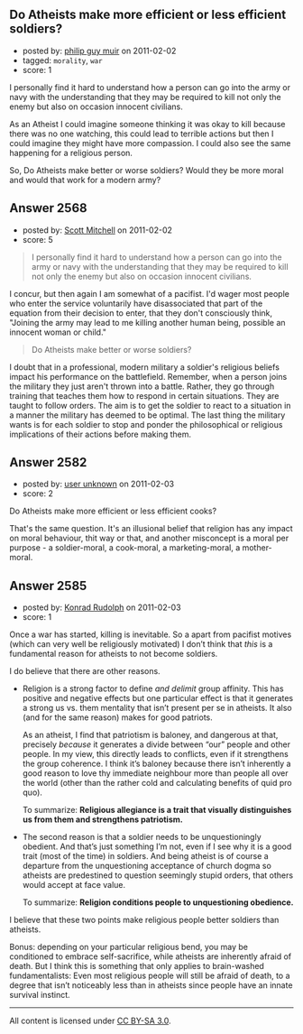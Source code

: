 ## Do Atheists make more efficient or less efficient soldiers?

- posted by: [philip guy muir](https://stackexchange.com/users/-1/182-philip-guy-muir) on 2011-02-02
- tagged: `morality`, `war`
- score: 1

I personally find it hard to understand how a person can go into the army or navy with the understanding that they may be required to kill not only the enemy but also on occasion innocent civilians.

As an Atheist I could imagine someone thinking it was okay to kill because there was no one watching, this could lead to terrible actions but then I could imagine they might have more compassion. I could also see the same happening for a religious person. 

So, Do Atheists make better or worse soldiers? Would they be more moral and would that work for a modern army?


## Answer 2568

- posted by: [Scott Mitchell](https://stackexchange.com/users/-1/336-scott-mitchell) on 2011-02-02
- score: 5

> I personally find it hard to understand how a person can go into the army or navy with the understanding that they may be required to kill not only the enemy but also on occasion innocent civilians.

I concur, but then again I am somewhat of a pacifist. I'd wager most people who enter the service voluntarily have disassociated that part of the equation from their decision to enter, that they don't consciously think, "Joining the army may lead to me killing another human being, possible an innocent woman or child."

> Do Atheists make better or worse soldiers?

I doubt that in a professional, modern military a soldier's religious beliefs impact his performance on the battlefield. Remember, when a person joins the military they just aren't thrown into a battle. Rather, they go through training that teaches them how to respond in certain situations. They are taught to follow orders. The aim is to get the soldier to react to a situation in a manner the military has deemed to be optimal. The last thing the military wants is for each soldier to stop and ponder the philosophical or religious implications of their actions before making them.



## Answer 2582

- posted by: [user unknown](https://stackexchange.com/users/-1/992-user-unknown) on 2011-02-03
- score: 2

Do Atheists make more efficient or less efficient cooks?

That's the same question. It's an illusional belief that religion has any impact on moral behaviour, thit way or that, and another misconcept is a moral per purpose - a soldier-moral, a cook-moral, a marketing-moral, a mother-moral. 


## Answer 2585

- posted by: [Konrad Rudolph](https://stackexchange.com/users/-1/82-konrad-rudolph) on 2011-02-03
- score: 1

Once a war has started, killing is inevitable. So a apart from pacifist motives (which can very well be religiously motivated) I don’t think that *this* is a fundamental reason for atheists to not become soldiers.

I do believe that there are other reasons.

* Religion is a strong factor to define *and delimit* group affinity. This has positive and negative effects but one particular effect is that it generates a strong us vs. them mentality that isn’t present per se in atheists. It also (and for the same reason) makes for good patriots.

    As an atheist, I find that patriotism is baloney, and dangerous at that, precisely *because* it generates a divide between “our” people and other people. In my view, this directly leads to conflicts, even if it strengthens the group coherence. I think it’s baloney because there isn’t inherently a good reason to love thy immediate neighbour more than people all over the world (other than the rather cold and calculating benefits of quid pro quo).

    To summarize: **Religious allegiance is a trait that visually distinguishes us from them and strengthens patriotism.**

* The second reason is that a soldier needs to be unquestioningly obedient. And that’s just something I’m not, even if I see why it is a good trait (most of the time) in soldiers. And being atheist is of course a departure from the unquestioning acceptance of church dogma so atheists are predestined to question seemingly stupid orders, that others would accept at face value.

    To summarize: **Religion conditions people to unquestioning obedience.**

I believe that these two points make religious people better soldiers than atheists.

Bonus: depending on your particular religious bend, you may be conditioned to embrace self-sacrifice, while atheists are inherently afraid of death. But I think this is something that  only applies to brain-washed fundamentalists: Even most religious people will still be afraid of death, to a degree that isn’t noticeably less than in atheists since people have an innate survival instinct.



---

All content is licensed under [CC BY-SA 3.0](https://creativecommons.org/licenses/by-sa/3.0/).
